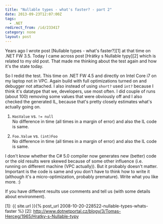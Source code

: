 ```yaml
---
title: "Nullable types - what's faster? - part 2"
date: 2013-09-23T12:07:00Z
tags:
  - .NET
redirect_from: /id/233417
category: none
layout: post
---
```

Years ago I wrote post [Nullable types - what's faster?][1] at that time on .NET FW 3.5. Today I came across post [Hrátky s Nullable typy][2] which is related to my old post. That made me thinking about the test again and how it's the state today.

<!-- excerpt -->

So I redid the test. This time on .NET FW 4.5 and directly on Intel Core i7 on my laptop not in VPC. Again build with full optimizations turned on and debugger not attached. I also instead of using `short?` used `int?` because I think it's datatype that we, developers, use most often. I did couple of runs (about 100) removing some values that were obviously off and I also checked the generated IL, because that's pretty closely estimates what's actually going on.

1. `HasValue` vs. `!= null`  
No difference in time (all times in a margin of error) and also the IL code is same.

2. `Foo.Value` vs. `(int)Foo`  
No difference in time (all times in a margin of error) and also the IL code is same.

I don't know whether the C# 5.0 compiler now generates new (better) code or the old results were skewed because of some other influence (i.e. running on different machine (VPC actually)). But it probably doesn't matter. Important is the code is same and you don't have to think how to write it (although it's a micro-optimization, probably premature). Write what you like more. :)

If you have different results use comments and tell us (with some details about environment).

[1]: {{ site.url }}{% post_url 2008-10-20-228522-nullable-types-whats-faster %}
[2]: http://www.dotnetportal.cz/blogy/3/Tomas-Herceg/1965/Hratky-s-Nullable-typy